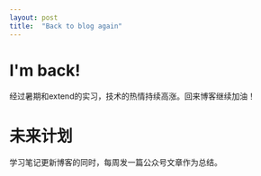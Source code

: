 ```yaml
---
layout: post
title:  "Back to blog again"
---
```




# I'm back!

  经过暑期和extend的实习，技术的热情持续高涨。回来博客继续加油！

# 未来计划

  学习笔记更新博客的同时，每周发一篇公众号文章作为总结。

